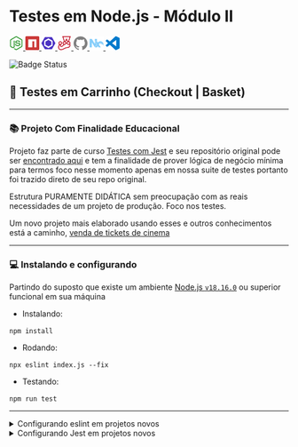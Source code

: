 # Testes em Node.js - Módulo II
[<img src="../../docs/images/icons/nodedotjs.svg" width="25px" height="25px" title="Node.js" alt="Node.js"> <img src="../../docs/images/icons/npm.svg" width="25px" height="25px" alt="npm" title="npm"> <img src="../../docs/images/icons/eslint.svg" width="25px" height="25px" alt="Eslint" title="Eslint"> <img src="../../docs/images/icons/jest.svg" width="25px" height="25px" alt="Jest" title="Jest"> <img src="../../docs/images/icons/github.svg" width="25px" height="25px" alt="GitHub" title="GitHub"> <img src="../../docs/images/icons/nx.svg" width="25px" height="25px" alt="NX" title="NX"> <img src="../../docs/images/icons/visualstudiocode.svg" width="25px" height="25px" alt="vscode" title="vscode">](#carrinho-sample) <!-- icons by https://simpleicons.org/?q=types -->

![Badge Status](https://img.shields.io/badge/STATUS_DO_CURSO-MÓDULO_ENCERRADO-blue)

## :closed_lock_with_key: Testes em Carrinho (Checkout | Basket)
---
### :books: Projeto Com Finalidade Educacional
Projeto faz parte de curso [Testes com Jest](https://www.alura.com.br/curso-online-nodejs-testes-unitarios-integracao) e seu repositório original pode ser [encontrado aqui](https://github.com/alura-cursos/2495_node_testes/tree/aula-3-pre) e tem a finalidade de prover lógica de negócio mínima para termos foco nesse momento apenas em nossa suite de testes portanto foi trazido direto de seu repo original.

Estrutura PURAMENTE DIDÁTICA sem preocupação com as reais necessidades de um projeto de produção. Foco nos testes.

Um novo projeto mais elaborado usando esses e outros conhecimentos está a caminho, [venda de tickets de cinema](https://github.com/jtonynet/cine-ticket-study)

---


### :computer: Instalando e configurando

Partindo do suposto que existe um ambiente [Node.js `v18.16.0`](https://nodejs.org/en) ou superior funcional em sua máquina

- Instalando:
```
npm install
```

- Rodando:
```
npx eslint index.js --fix
```

- Testando:
```
npm run test
```


---

<details>
  <summary>Configurando eslint em projetos novos</summary>

```
npm install --save-dev eslint@8.16.0 --save-exact
npx eslint --init 
```

```
> To check syntax, find problems, and enforce code style
> JavaScript modules (import/export)
> None of these
> No
> Node
> Use a popular style guide
> Airbnb
> JSON
```
</details>


<details>
  <summary>Configurando Jest em projetos novos</summary>

```
npm instal --save-exact jest@28.1.0 --save-dev
```

</details>

<!-- npm install --force -->


